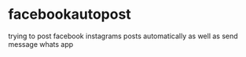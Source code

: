 # facebookautopost
trying to post facebook instagrams posts automatically as well as send message whats app
